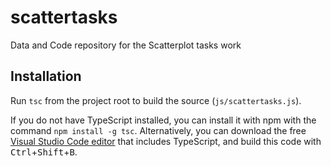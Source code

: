 # scattertasks
Data and Code repository for the Scatterplot tasks work

## Installation

Run `tsc` from the project root to build the source (`js/scattertasks.js`).

If you do not have TypeScript installed, you can install it with npm with the command `npm install -g tsc`.  Alternatively, you can  download the free [Visual Studio Code editor](https://code.visualstudio.com/) that includes TypeScript, and build this code with <kbd>Ctrl</kbd>+<kbd>Shift</kbd>+<kbd>B</kbd>.
